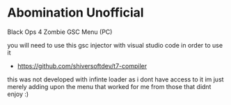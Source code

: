# Abomination Unofficial
Black Ops 4 Zombie GSC Menu (PC)


you will need to use this gsc injector with visual studio code in order to use it
- https://github.com/shiversoftdev/t7-compiler

this was not developed with infinte loader as i dont have access to it
im just merely adding upon the menu that worked for me from those that didnt enjoy :)
